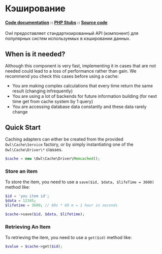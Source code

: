 Кэширование
===========
#### [Code documentation](https://framework.lowl.io/code/current/namespace/Owl/Cache.html) :: [PHP Stubs](https://github.com/owl-framework/owl/tree/master/ide/Owl/cache) :: [Source code](https://github.com/owl-framework/owl/tree/master/owl/Cache)

Owl предоставляет стандартизированный API (компонент) для популярных систем используемых в кэшировании данных.

## When is it needed?

Although this component is very fast, implementing it in cases that are not needed could lead to a loss of performance rather than gain.
We recommend you check this cases before using a cache:

* You are making complex calculations that every time return the same result (changing infrequently)
* You are using a lot of backends for future information building (for next time get from cache system by 1 query)
* You are accessing database data constantly and these data rarely change

## Quick Start

Caching adapters can either be created from the provided `Owl\Cache\Service` factory, or by simply instantiating one of the `Owl\Cache\Driver\*` classes.

```php
$cache = new \Owl\Cache\Driver\Memcached();
```

### Store an item

To store the item, you need to use a `save($id, $data, $lifeTime = 3600)` method like:

```php
$id = 'you item id';
$data = 12345;
$lifetime = 3600; // 60s * 60 m = 1 hour in seconds

$cache->save($id, $data, $lifetime);
```

### Retrieving An Item

To retrieving the item, you need to use a `get($id)` method like:

```php
$value = $cache->get($id);
```
